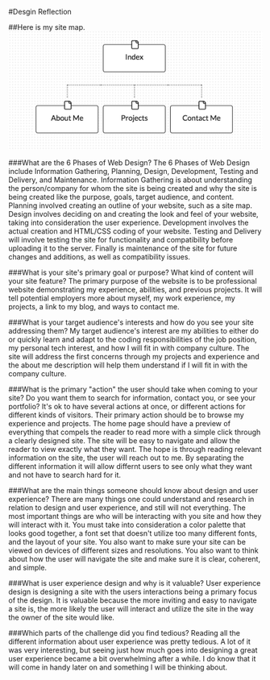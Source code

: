 #Desgin Reflection

##Here is my site map.
![Site Map](imgs/stie-map.png)

###What are the 6 Phases of Web Design?
The 6 Phases of Web Design include Information Gathering, Planning, Design, Development, Testing and Delivery, and Maintenance. Information Gathering is about understanding the person/company for whom the site is being created and why the site is being created like the purpose, goals, target audience, and content. Planning involved creating an outline of your website, such as a site map. Design involves deciding on and creating the look and feel of your website, taking into consideration the user experience. Development involves the actual creation and HTML/CSS coding of your website. Testing and Delivery will involve testing the site for functionality and compatibility before uploading it to the server. Finally is maintenance of the site for future changes and additions, as well as compatibility issues.

###What is your site's primary goal or purpose? What kind of content will your site feature?
The primary purpose of the website is to be professional website demonstrating my experience, abilities, and previous projects. It will tell potential employers more about myself, my work experience, my projects, a link to my blog, and ways to contact me.

###What is your target audience's interests and how do you see your site addressing them?
My target audience's interest are my abilities to either do or quickly learn and adapt to the coding responsibilities of the job position, my personal tech interest, and how I will fit in with company culture. The site will address the first concerns through my projects and experience and the about me description will help them understand if I will fit in with the company culture.

###What is the primary "action" the user should take when coming to your site? Do you want them to search for information, contact you, or see your portfolio? It's ok to have several actions at once, or different actions for different kinds of visitors.
Their primary action should be to browse my experience and projects. The home page should have a preview of everything that compels the reader to read more with a simple click through a clearly designed site. The site will be easy to navigate and allow the reader to view exactly what they want. The hope is through reading relevant information on the site, the user will reach out to me. By separating the different information it will allow differnt users to see only what they want and not have to search hard for it.

###What are the main things someone should know about design and user experience?
There are many things one could understand and research in relation to design and user experience, and still will not everything. The most important things are who will be interacting with you site and how they will interact with it. You must take into consideration a color palette that looks good together, a font set that doesn't utilize too many different fonts, and the layout of your site. You also want to make sure your site can be viewed on devices of different sizes and resolutions. You also want to think about how the user will navigate the site and make sure it is clear, coherent, and simple.

###What is user experience design and why is it valuable?
User experience design is designing a site with the users interactions being a primary focus of the design. It is valuable because the more inviting and easy to navigate a site is, the more likely the user will interact and utilize the site in the way the owner of the site would like.

###Which parts of the challenge did you find tedious?
Reading all the different information about user experience was pretty tedious. A lot of it was very interesting, but seeing just how much goes into designing a great user experience became a bit overwhelming after a while. I do know that it will come in handy later on and something I will be thinking about.